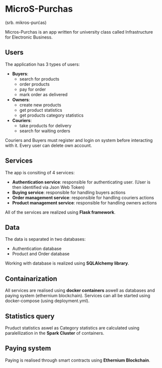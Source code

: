 # MicroS-Purchas 
(srb. mikros-purćas)

Micros-Purchas is an app written for university class called Infrastructure for Electronic Business.

## Users

The application has 3 types of users:
  - __Buyers__:
    - search for products
    - order products
    - pay for order
    - mark order as delivered
  - __Owners__:
    - create new products
    - get product statistics
    - get products category statistics
  - __Couriers__:
    - take products for delivery
    - search for waiting orders

Couriers and Buyers must register and login on system before interacting with it.
Every user can delete own account.

## Services

The app is consiting of 4 services:
  - __Authentication service__: responsible for authenticating user. (User is then identified via Json Web Token)
  - __Buying service__: responsible for handling buyers actions
  - __Order management service__: responsible for handling couriers actions
  - __Product management service__: responsible for handling owners actions

All of the services are realized using __Flask framework__.

## Data

The data is separated in two databases:
  - Authentication database
  - Product and Order database

Working with database is realized using __SQLAlchemy library__.

## Containarization

All services are realised using __docker containers__ aswell as databases and paying system (ethernium blockchain).
Services can all be started using docker-compose (using deployment.yml).

## Statistics query

Pruduct statistics aswel as Category statistics are calculated using paralellization in the __Spark Cluster__ of containers.

## Paying system

Paying is realised through smart contracts using __Ethernium Blockchain__.




